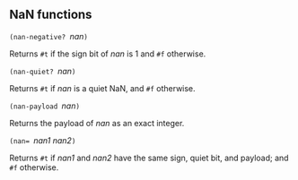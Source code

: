## NaN functions

`(nan-negative? `*nan*`)`

Returns `#t` if the sign bit of *nan* is 1 and `#f` otherwise.

`(nan-quiet? `*nan*`)`

Returns `#t` if *nan* is a quiet NaN, and `#f` otherwise.

`(nan-payload `*nan*`)`

Returns the payload of *nan* as an exact integer.

`(nan= `*nan1 nan2*`)`

Returns `#t` if *nan1* and *nan2* have the same sign, quiet bit,
and payload; and `#f` otherwise.
